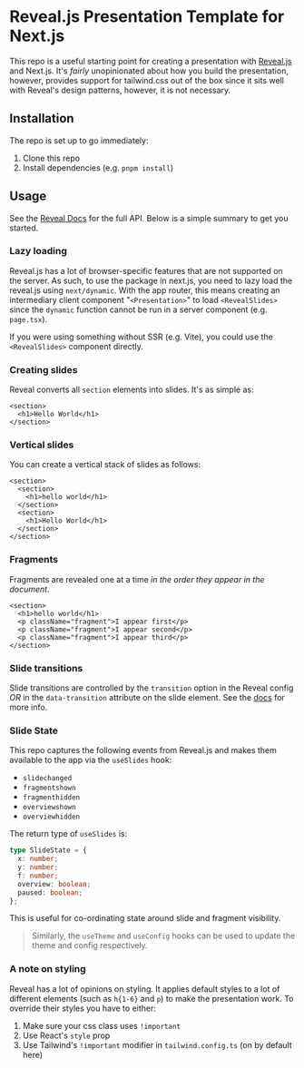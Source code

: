 # Reveal.js Presentation Template for Next.js

This repo is a useful starting point for creating a presentation with [Reveal.js](https://revealjs.com/) and Next.js. It's _fairly_ unopinionated about how you build the presentation, however, provides support for tailwind.css out of the box since it sits well with Reveal's design patterns, however, it is not necessary.

## Installation

The repo is set up to go immediately:

1. Clone this repo
2. Install dependencies (e.g. `pnpm install`)

## Usage

See the [Reveal Docs](https://revealjs.com) for the full API. Below is a simple summary to get you started.

### Lazy loading

Reveal.js has a lot of browser-specific features that are not supported on the server. As such, to use the package in next.js, you need to lazy load the reveal.js using `next/dynamic`. With the app router, this means creating an intermediary client component "`<Presentation>`" to load `<RevealSlides>` since the `dynamic` function cannot be run in a server component (e.g. `page.tsx`).

If you were using something without SSR (e.g. Vite), you could use the `<RevealSlides>` component directly.

### Creating slides

Reveal converts all `section` elements into slides. It's as simple as:

```tsx
<section>
  <h1>Hello World</h1>
</section>
```

### Vertical slides

You can create a vertical stack of slides as follows:

```tsx
<section>
  <section>
    <h1>hello world</h1>
  </section>
  <section>
    <h1>Hello World</h1>
  </section>
</section>
```

### Fragments

Fragments are revealed one at a time _in the order they appear in the document_.

```tsx
<section>
  <h1>hello world</h1>
  <p className="fragment">I appear first</p>
  <p className="fragment">I appear second</p>
  <p className="fragment">I appear third</p>
</section>
```

### Slide transitions

Slide transitions are controlled by the `transition` option in the Reveal config _OR_ in the `data-transition` attribute on the slide element. See the [docs](https://revealjs.com/transitions/) for more info.

### Slide State

This repo captures the following events from Reveal.js and makes them available to the app via the `useSlides` hook:

- `slidechanged`
- `fragmentshown`
- `fragmenthidden`
- `overviewshown`
- `overviewhidden`

The return type of `useSlides` is:

```ts
type SlideState = {
  x: number;
  y: number;
  f: number;
  overview: boolean;
  paused: boolean;
};
```

This is useful for co-ordinating state around slide and fragment visibility.

> Similarly, the `useTheme` and `useConfig` hooks can be used to update the theme and config respectively.

### A note on styling

Reveal has a lot of opinions on styling. It applies default styles to a lot of different elements (such as `h{1-6}` and `p`) to make the presentation work. To override their styles you have to either:

1. Make sure your css class uses `!important`
2. Use React's `style` prop
3. Use Tailwind's `!important` modifier in `tailwind.config.ts` (on by default here)
